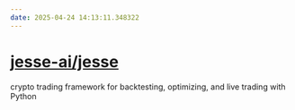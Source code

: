 ```yaml
---
date: 2025-04-24 14:13:11.348322
---
```


# [jesse-ai/jesse](https://github.com/jesse-ai/jesse)

crypto trading framework for backtesting, optimizing, and live trading with Python